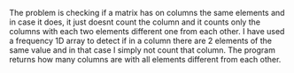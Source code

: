 The problem is checking if a matrix has on columns the same elements and in case it does, it just doesnt count the column and it counts only the columns with each two elements different one from each other. I have used a frequency 1D array to detect if in a column there are 2 elements of the same value and in that case I simply not count that column.
The program returns how many columns are with all elements different from each other.